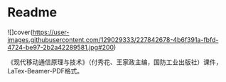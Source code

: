 # Readme
![]cover(https://user-images.githubusercontent.com/129029333/227842678-4b6f391a-fbfd-4724-be97-2b2a42289581.jpg#200)

《现代移动通信原理与技术》（付秀花、王家政主编，国防工业出版社）课件，LaTex-Beamer-PDF格式。
